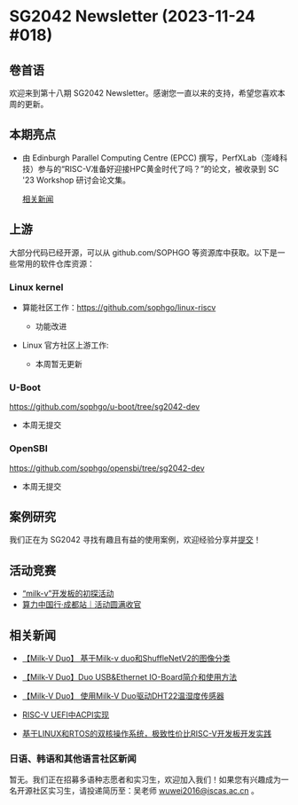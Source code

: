 # SG2042 Newsletter (2023-11-24 #018)

## 卷首语

欢迎来到第十八期 SG2042 Newsletter。感谢您一直以来的支持，希望您喜欢本周的更新。

## 本期亮点

+ 由 Edinburgh Parallel Computing Centre (EPCC) 撰写，PerfXLab（澎峰科技）参与的“RISC-V准备好迎接HPC黄金时代了吗？”的论文，被收录到 SC '23 Workshop 研讨会论文集。

  [相关新闻](https://mp.weixin.qq.com/s/ane3XwhbjHjFXflS6QCGYA)

## 上游


大部分代码已经开源，可以从 github.com/SOPHGO 等资源库中获取。以下是一些常用的软件仓库资源：

### Linux kernel

+ 算能社区工作：https://github.com/sophgo/linux-riscv

  +  功能改进

+ Linux 官方社区上游工作:

  + 本周暂无更新

### U-Boot

https://github.com/sophgo/u-boot/tree/sg2042-dev

+ 本周无提交

### OpenSBI

https://github.com/sophgo/opensbi/tree/sg2042-dev 

+ 本周无提交

## 案例研究

我们正在为 SG2042 寻找有趣且有益的使用案例，欢迎经验分享并[提交](https://github.com/sophgocommunity/SG2042-Newsletter/pulls)！

## 活动竞赛

+ [“milk-v”开发板的初探活动][event-1]
+ [算力中国行·成都站｜活动圆满收官][event-2]

[event-1]:https://mp.weixin.qq.com/s/xbf5Iso8KtjG8St9Qz_4XQ
[event-2]:https://m.weibo.cn/7729472519/4969108221464760

## 相关新闻

+ [【Milk-V Duo】 基于Milk-v duo和ShuffleNetV2的图像分类][news-1]

+ [【Milk-V Duo】Duo USB&Ethernet IO-Board简介和使用方法][news-2]

+ [【Milk-V Duo】 使用Milk-V Duo驱动DHT22温湿度传感器][news-3]

+ [RISC-V UEFI中ACPI实现][news-4]

+ [基于LINUX和RTOS的双核操作系统，极致性价比RISC-V开发板开发实践][news-5]

  

[news-1]:https://www.bilibili.com/video/BV1bu4y1j7yG
[news-2]:https://www.bilibili.com/video/BV1Ga4y1Z7oM
[news-3]:https://www.bilibili.com/video/BV1uG411S7cz
[news-4]:https://zhuanlan.zhihu.com/p/664314751
[news-5]:https://zhuanlan.zhihu.com/p/664715055

### 日语、韩语和其他语言社区新闻

暂无。我们正在招募多语种志愿者和实习生，欢迎加入我们！如果您有兴趣成为一名开源社区实习生，请投递简历至：吴老师 [wuwei2016@iscas.ac.cn](mailto:wuwei2016@iscas.ac.cn) 。
